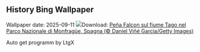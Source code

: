 ## History Bing Wallpaper
Wallpaper date: 2025-09-11
![](https://www.bing.com/th?id=OHR.ExtremaduraJamon_IT-IT9213887969_UHD.jpg&w=1000)Download: [Peña Falcon sul fiume Tago nel Parco Nazionale di Monfragüe, Spagna (© Daniel Viñé Garcia/Getty Images)](https://www.bing.com/th?id=OHR.ExtremaduraJamon_IT-IT9213887969_UHD.jpg)

Auto get programm by LtgX

